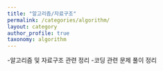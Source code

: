 ```yaml
---
title: "알고리즘/자료구조"
permalink: /categories/algorithm/
layout: category
author_profile: true
taxonomy: algorithm
---
```


-알고리즘 및 자료구조 관련 정리
-코딩 관련 문제 풀이 정리